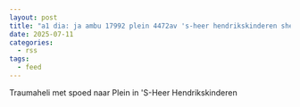 ```yaml
---
layout: post
title: "a1 dia: ja ambu 17992 plein 4472av 's-heer hendrikskinderen sheehk bon 103123"
date: 2025-07-11
categories: 
  - rss
tags: 
  - feed
---
```


Traumaheli met spoed naar Plein in 'S-Heer Hendrikskinderen
